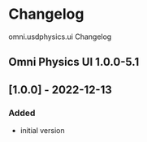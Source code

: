 # Changelog
omni.usdphysics.ui Changelog

## Omni Physics UI 1.0.0-5.1

## [1.0.0] - 2022-12-13
### Added
- initial version
